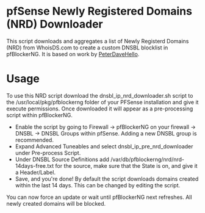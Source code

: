 # pfSense Newly Registered Domains (NRD) Downloader

This script downloads and aggregates a list of Newly Registerd Domains (NRD) from WhoisDS.com to create a custom DNSBL blocklist in pfBlockerNG. It is based on work by [PeterDaveHello](https://github.com/PeterDaveHello/nrd-list-downloader).

# Usage

To use this NRD script download the dnsbl_ip_nrd_downloader.sh script to the /usr/local/pkg/pfblockerng folder of your PFSense installation and give it execute permissions. Once downloaded it will appear as a pre-processing script within pfBlockerNG.

* Enable the script by going to Firewall -> pfBlockerNG on your firewall -> DNSBL -> DNSBL Groups within pfSense. Adding a new DNSBL group is recommended.
* Expand Advanced Tuneables and select dnsbl_ip_pre_nrd_downloader under Pre-process Script.
* Under DNSBL Source Definitions add /var/db/pfblockerng/nrd/nrd-14days-free.txt for the source, make sure that the State is on, and give it a Header/Label.
* Save, and you're done! By default the script downloads domains created within the last 14 days. This can be changed by editing the script.

You can now force an update or wait until pfBlockerNG next refreshes. All newly created domains will be blocked.

